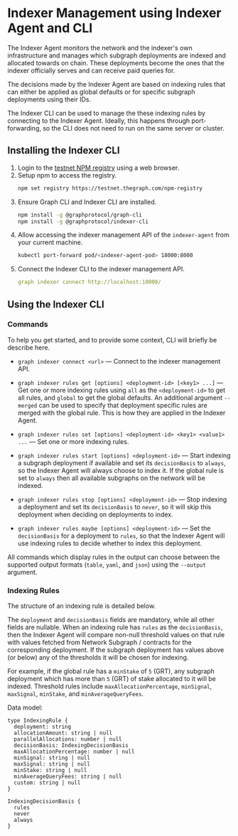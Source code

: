 # Indexer Management using Indexer Agent and CLI

The Indexer Agent monitors the network and the indexer's own infrastructure
and manages which subgraph deployments are indexed and allocated towards on chain. These deployments become the ones that the indexer officially serves and can receive paid queries for.

The decisions made by the Indexer Agent are based on indexing rules that can
either be applied as global defaults or for specific subgraph deployments
using their IDs.

The Indexer CLI can be used to manage the these indexing rules by connecting
to the Indexer Agent. Ideally, this happens through port-forwarding, so the
CLI does not need to run on the same server or cluster.

## Installing the Indexer CLI

1. Login to the [testnet NPM registry](`https://testnet.thegraph.com/npm-registry/`) using a web browser.
2. Setup npm to access the registry.
   ```sh
   npm set registry https://testnet.thegraph.com/npm-registry
   ```
3. Ensure Graph CLI and Indexer CLI are installed.
   ```sh
   npm install -g @graphprotocol/graph-cli
   npm install -g @graphprotocol/indexer-cli 
   ``` 
4. Allow accessing the indexer management API of the `indexer-agent`
   from your current machine.
   ```sh
   kubectl port-forward pod/<indexer-agent-pod> 18000:8000
   ```
5. Connect the Indexer CLI to the indexer management API.
    ```yaml
    graph indexer connect http://localhost:18000/
    ```

## Using the Indexer CLI

### Commands

To help you get started, and to provide some context, CLI will briefly be describe here. 

* `graph indexer connect <url>` — Connect to the indexer management API.

* `graph indexer rules get [options] <deployment-id> [<key1> ...]` — Get one or
  more indexing rules using `all` as the `<deployment-id>` to get all rules,
  and `global` to get the global defaults. An additional argument `--merged`
  can be used to specify that deployment specific rules are merged with the
  global rule. This is how they are applied in the Indexer Agent.

* `graph indexer rules set [options] <deployment-id> <key1> <value1> ...` — Set
  one or more indexing rules.

* `graph indexer rules start [options] <deployment-id>` — Start indexing a
  subgraph deployment if available and set its `decisionBasis` to `always`, so
  the Indexer Agent will always choose to index it. If the global rule is set
  to `always` then all available subgraphs on the network will be indexed.

* `graph indexer rules stop [options] <deployment-id>` — Stop indexing a
  deployment and set its `decisionBasis` to `never`, so it will skip this
  deployment when deciding on deployments to index.

* `graph indexer rules maybe [options] <deployment-id>` — Set the
  `decisionBasis` for a deployment to `rules`, so that the Indexer Agent will
  use indexing rules to decide whether to index this deployment.

All commands which display rules in the output can choose between the
supported output formats (`table`, `yaml`, and `json`) using the `--output`
argument.
 
### Indexing Rules

The structure of an indexing rule is detailed below.

The `deployment` and `decisionBasis` fields are mandatory, while all other
fields are nullable. When an indexing rule has `rules` as the
`decisionBasis`, then the Indexer Agent will compare non-null threshold
values on that rule with values fetched from Network Subgraph / contracts for
the corresponding deployment. If the subgraph deployment has values above (or
below) any of the thresholds it will be chosen for indexing.

For example, if the global rule has a `minStake` of `5` (GRT), any subgraph
deployment which has more than `5` (GRT) of stake allocated to it will be
indexed. Threshold rules include `maxAllocationPercentage`, `minSignal`,
`maxSignal`, `minStake`, and `minAverageQueryFees`.

Data model:

```
type IndexingRule {
  deployment: string
  allocationAmount: string | null
  parallelAllocations: number | null
  decisionBasis: IndexingDecisionBasis
  maxAllocationPercentage: number | null
  minSignal: string | null
  maxSignal: string | null
  minStake: string | null
  minAverageQueryFees: string | null
  custom: string | null  
}

IndexingDecisionBasis {
  rules
  never
  always
}
```
